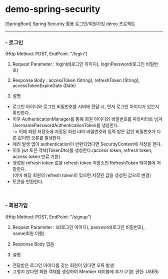 # demo-spring-security
[SpringBoot] Spring Security 활용 로그인/회원가입 demo 프로젝트

---

<h3>- 로그인</h3>
(Http Method: POST, EndPoint: "/login")

1. Request Parameter
  : loginId(로그인 아이디), loginPassword(로그인 비밀번호)

2. Response Body
  : accessToken (String), refreshToken (String), accessTokenExpireDate (Date)
  
3. 설명
  - 로그인 아이디와 로그인 비밀번호를 서버에 전달 시, 먼저 로그인 아이디가 있는지 확인한다.
  - 이후 AuthenticationManager를 통해 회원 아이디와 비밀번호를 파라미터로 넘겨 UsernamePasswordAuthenticationToken를 생성한다.<br/>
    -> 이때 회원 저장소에 저장된 회원 id의 비밀번호와 입력 받은 값인 비밀번호가 다른 값이면 오류를 발생한다.
  - 에러 발생 없이 authentication이 반환되었다면 SecurityContext에 저장을 한다.
  - 이후 jwt 토큰 객체(TokenDto)를 생성한다.(access token, refresh token, access token 만료 기한)
  - 생성된 refresh token 값을 refresh token 저장소인 RefreshToken 테이블에 저장한다.<br/>
    (이미 해당 회원의 refresh token이 있으면 저장된 값을 생성된 값으로 변경)
  - 토큰을 반환한다.
 
 <br/> 
<h3>- 회원가입</h3>
(Http Method: POST, EndPoint: "/signup")

1. Request Parameter
  : id(로그인 아이디), password(로그인 비밀번호), name(회원 이름)

2. Response Body
  없음

3. 설명
  - 전달받은 로그인 아이디를 갖는 회원이 있다면 오류 발생
  - 그렇지 않다면 회원 객체를 생성하여 Member 테이블에 추가 (기본 권한: USER)
